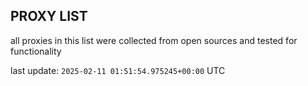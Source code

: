 ## PROXY LIST

all proxies in this list were collected from open sources and tested for functionality

last update: `2025-02-11 01:51:54.975245+00:00` UTC